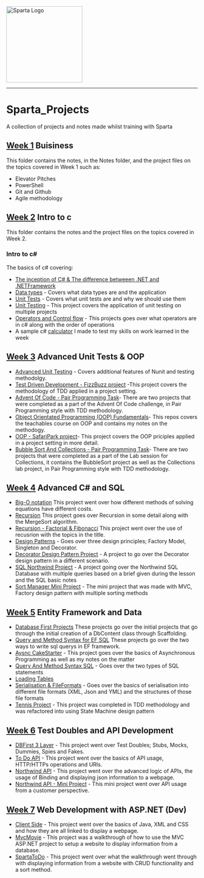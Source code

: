 <img src="https://boolerang.co.uk/wp-content/uploads/job-manager-uploads/company_logo/2018/04/SG-Logo-Black.png" alt="Sparta Logo" width="200"/>

---   
# Sparta_Projects
A collection of projects and notes made whilst training with Sparta

## **[Week 1](https://github.com/ConnorJamesDawson/Sparta_Projects/tree/main/Week1Buisniness) Buisiness**
This folder contains the notes, in the Notes folder, and the project files on the topics covered in Week 1 such as:

- Elevator Pitches
- PowerShell
- Git and Github
- Agile methodology

## **[Week 2](https://github.com/ConnorJamesDawson/Sparta_Projects/tree/main/Week2CSharp) Intro to c**

This folder contains the notes and the project files on the topics covered in Week 2.

### **Intro to c#**

The basics of c# covering:
- [The inception of C# & The difference betweeen .NET and .NETFramework](https://github.com/ConnorJamesDawson/Sparta_Projects/tree/main/Week2CSharp/IntroToC%23)
- [Data types](https://github.com/ConnorJamesDawson/Sparta_Projects/tree/main/Week2CSharp/DataTypesWork) - Covers what data types are and the application
- [Unit Tests](https://github.com/ConnorJamesDawson/Sparta_Projects/tree/main/Week2CSharp/UnitTestWork) - Covers what unit tests are and why we should use them 
- [Unit Testing](https://github.com/ConnorJamesDawson/Sparta_Projects/tree/main/Week2CSharp/UnitTestWork) - This project covers the application of unit testing on multiple projects
- [Operators and Control flow](https://github.com/ConnorJamesDawson/Sparta_Projects/tree/main/Week2CSharp/OperatorsAndControlFlowWork) - This projects goes over what operators are in c# along with the order of operations
- A sample c# [calculator](https://github.com/ConnorJamesDawson/Sparta_Projects/tree/main/Week2CSharp/Calculator) I made to test my skills on work learned in the week

## **[Week 3](https://github.com/ConnorJamesDawson/Sparta_Projects/tree/main/Week3AdvancedUnitTesting%26OOP) Advanced Unit Tests & OOP**

- [Advanced Unit Testing](https://github.com/ConnorJamesDawson/Sparta_Projects/tree/main/Week3AdvancedUnitTesting%26OOP/AdvancedUnitTesting) - Covers additional features of Nunit and testing methodolgy.
- [Test Driven Development - FizzBuzz project](https://github.com/ConnorJamesDawson/Sparta_Projects/tree/main/Week3AdvancedUnitTesting%26OOP/TDD%20-%20FizzBuzz) -This project covers the methodology of TDD applied in a project setting.
- [Advent Of Code - Pair Programming Task](https://github.com/ConnorJamesDawson/Sparta_Projects/tree/main/Week3AdvancedUnitTesting%26OOP/PairProgramming_AdventOfCode)- There are two projects that were completed as a part of the Advent Of Code challenge, in Pair Programming style with TDD methodology.
- [Object Orientated Programming (OOP) Fundamentals](https://github.com/ConnorJamesDawson/Sparta_Projects/tree/main/Week3AdvancedUnitTesting%26OOP/OOPFundamentals)- This repos covers the teachables course on OOP and contains my notes on the methodogy.
- [OOP - SafariPark project](https://github.com/ConnorJamesDawson/Sparta_Projects/tree/main/Week3AdvancedUnitTesting%26OOP/OOP_Collections%20-%20SafariPark)- This project covers the OOP priciples applied in a project setting in more detail.
- [Bubble Sort And Collections - Pair Programming Task](https://github.com/ConnorJamesDawson/Sparta_Projects/tree/main/Week3AdvancedUnitTesting%26OOP/PairProgramming-BubbleSort)- There are two projects that were completed as a part of the Lab session for Collections, it contains the BubbleSort project as well as the Collections lab project, in Pair Programming style with TDD methodology.

## **[Week 4](https://github.com/ConnorJamesDawson/Sparta_Projects/tree/main/Week4AdvancedC%23andSQL) Advanced C# and SQL**

- [Big-O notation](https://github.com/ConnorJamesDawson/Sparta_Projects/tree/main/Week4AdvancedC%23andSQL/BigONotation) This project went over how different methods of solving equations have different costs.
- [Recursion](https://github.com/ConnorJamesDawson/Sparta_Projects/tree/main/Week4AdvancedC%23andSQL/Recursion) This project goes over Recursion in some detail along with the MergeSort algorithm.
- [Recursion - Factorial & Fibonacci](https://github.com/ConnorJamesDawson/Sparta_Projects/tree/main/Week4AdvancedC%23andSQL/Recursion%20-%20Factorial%20%26%20Fibonacci/RecursionLab) This project went over the use of recusrion with the topics in the title.
- [Design Patterns](https://github.com/ConnorJamesDawson/Sparta_Projects/tree/main/Week4AdvancedC%23andSQL/DesignPatternExamples) - Goes over three design principles; Factory Model, Singleton and Decorator.
- [Decorator Design Pattern Project](https://github.com/ConnorJamesDawson/Sparta_Projects/tree/main/Week4AdvancedC%23andSQL/DecoratingDesignPatternExample/DecoratorExample) - A project to go over the Decorator design pattern in a different scenario.
- [SQL Northwind Project](https://github.com/ConnorJamesDawson/Sparta_Projects/tree/main/Week4AdvancedC%23andSQL/SQL%20Queries) - A project going over the Northwind SQL Database with multiple queries based on a brief given during the lesson and the SQL basic notes
- [Sort Manager Mini Project](https://github.com/ConnorJamesDawson/Sparta_Projects/tree/main/Week4AdvancedC%23andSQL/Sort-Manager-Mini-Project-dev) - The mini project that was made with MVC, Factory design pattern with multiple sorting methods

## **[Week 5](https://github.com/ConnorJamesDawson/Sparta_Projects/tree/main/Week5Entity%20FrameworkandData) Entity Framework and Data**

- [Database First Projects](https://github.com/ConnorJamesDawson/Sparta_Projects/tree/main/Week5Entity%20FrameworkandData/Database%20First%20Projects) These projects go over the initial projects that go through the initial creation of a DbContent class through Scaffolding.
- [Query and Method Syntax for EF SQL](https://github.com/ConnorJamesDawson/Sparta_Projects/tree/main/Week5Entity%20FrameworkandData/QueryAndMethodSyntax) These projects go over the two ways to write sql querys in EF framework.
- [Aysnc CakeStarter](https://github.com/ConnorJamesDawson/Sparta_Projects/tree/main/Week5Entity%20FrameworkandData/AysncCakeStarter) - This project goes over the basics of Asynchronous Programming as well as my notes on the matter
- [Query And Method Syntax SQL](https://github.com/ConnorJamesDawson/Sparta_Projects/tree/main/Week5Entity%20FrameworkandData/QueryAndMethodSyntax) - Goes over the two types of SQL statements 
- [Loading Tables](https://github.com/ConnorJamesDawson/Sparta_Projects/tree/main/Week5Entity%20FrameworkandData/LoadingTables)
- [Serialisation & FileFormats](https://github.com/ConnorJamesDawson/Sparta_Projects/tree/main/Week5Entity%20FrameworkandData/Serialisation%20%26%20FileFormats) - Goes over the basics of serialisation into different file formats (XML, Json and YML) and the structures of those file formats
- [Tennis Project](https://github.com/ConnorJamesDawson/Sparta_Projects/tree/main/Week5Entity%20FrameworkandData/Tennis) - This project was completed in TDD methodology and was refactored into using State Machine design pattern

## **[Week 6](https://github.com/ConnorJamesDawson/Sparta_Projects/tree/main/Week6TestDoublesandAPIDevelopment) Test Doubles and API Development**

- [DBFirst 3 Layer](https://github.com/ConnorJamesDawson/Sparta_Projects/tree/main/Week6TestDoublesandAPIDevelopment/DBFirst_3Layer_TestStarterCode) - This project went over Test Doubles; Stubs, Mocks, Dummies, Spies and Fakes.
- [To Do API](https://github.com/ConnorJamesDawson/Sparta_Projects/tree/main/Week6TestDoublesandAPIDevelopment/ToDoAPI) - This project went over the basics of API usage, HTTP/HTTPs operations and URIs.
- [Northwind API](https://github.com/ConnorJamesDawson/Sparta_Projects/tree/main/Week6TestDoublesandAPIDevelopment/NorthwindAPI) - This project went over the advanced logic of APIs, the usage of Binding and displaying json information to a webpage.
- [Northwind API - Mini Project](https://github.com/ConnorJamesDawson/Sparta_Projects/tree/main/Week6TestDoublesandAPIDevelopment/NorthwindAPI-MiniProject) - This mini project went over API usage from a customer perspective.

## **[Week 7](https://github.com/ConnorJamesDawson/Sparta_Projects/tree/main/Week7) Web Development with ASP.NET (Dev)**

- [Client Side](https://github.com/ConnorJamesDawson/Sparta_Projects/tree/main/Week7/ClientSide) - This project went over the basics of Java, XML and CSS and how they are all linked to display a webpage.
- [MvcMovie](https://github.com/ConnorJamesDawson/Sparta_Projects/tree/main/Week7/MvcMovie) - This project was a walkthrough of how to use the MVC ASP.NET project to setup a website to display information from a database.
- [SpartaToDo](https://github.com/ConnorJamesDawson/Sparta_Projects/tree/main/Week7/SpartaToDo) - This project went over what the walkthrough went through with displaying information from a website with CRUD functionality and a sort method.
